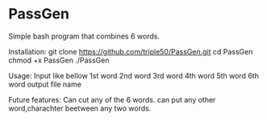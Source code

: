 # PassGen
Simple bash program that combines 6 words.


Installation:
git clone https://github.com/triple50/PassGen.git
cd PassGen
chmod +x PassGen
./PassGen

Usage:
Input like bellow
1st word
2nd word
3rd word
4th word
5th word
6th word
output file name
 
Future features:
Can cut any of the 6 words.
can put any other word,charachter beetween any two words.
